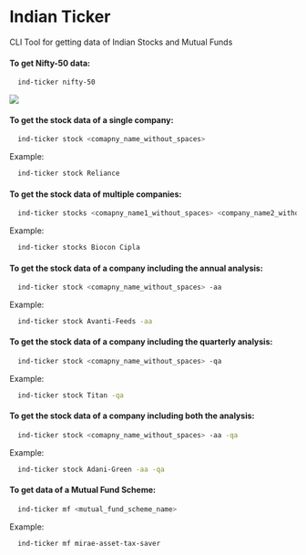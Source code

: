 # Indian Ticker

CLI Tool for getting data of Indian Stocks and Mutual Funds

#### To get Nifty-50 data:

```bash
  ind-ticker nifty-50
```

![](./.assets/nifty50.gif)

#### To get the stock data of a single company:

```bash
  ind-ticker stock <comapny_name_without_spaces>
```

Example:

```bash
  ind-ticker stock Reliance
```

#### To get the stock data of multiple companies:

```bash
  ind-ticker stocks <comapny_name1_without_spaces> <company_name2_without_spaces>
```

Example:

```bash
  ind-ticker stocks Biocon Cipla
```

#### To get the stock data of a company including the annual analysis:

```bash
  ind-ticker stock <comapny_name_without_spaces> -aa
```

Example:

```bash
  ind-ticker stock Avanti-Feeds -aa
```

#### To get the stock data of a company including the quarterly analysis:

```bash
  ind-ticker stock <comapny_name_without_spaces> -qa
```

Example:

```bash
  ind-ticker stock Titan -qa
```

#### To get the stock data of a company including both the analysis:

```bash
  ind-ticker stock <comapny_name_without_spaces> -aa -qa
```

Example:

```bash
  ind-ticker stock Adani-Green -aa -qa
```

#### To get data of a Mutual Fund Scheme:

```bash
  ind-ticker mf <mutual_fund_scheme_name>
```

Example:

```bash
  ind-ticker mf mirae-asset-tax-saver
```
